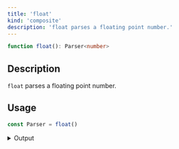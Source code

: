 ```yaml
---
title: 'float'
kind: 'composite'
description: 'float parses a floating point number.'
---
```


```typescript {{ withLineNumbers: false }}
function float(): Parser<number>
```

## Description

`float` parses a floating point number.

## Usage

```typescript
const Parser = float()
```

<details>
  <summary>Output</summary>

  ### Success

  ```typescript
  run(Parser).with('42.42')

  {
    isOk: true,
    pos: 5,
    value: 42.42
  }
  ```

  ### Failure

  ```typescript
  run(Parser).with('42')

  {
    isOk: false,
    pos: 0,
    expected: 'float'
  }
  ```
</details>
